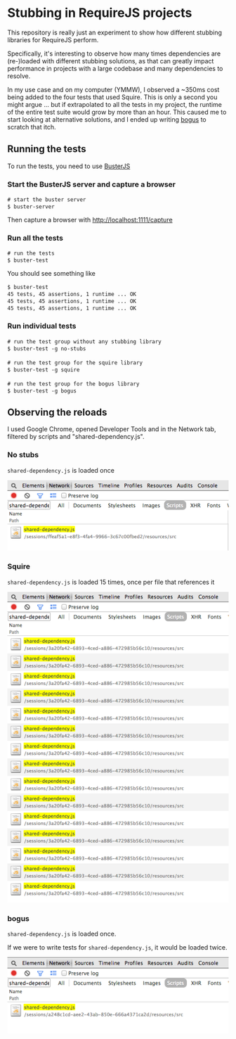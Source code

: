 # Stubbing in RequireJS projects

This repository is really just an experiment to show how different stubbing libraries for RequireJS perform.

Specifically, it's interesting to observe how many times dependencies are (re-)loaded with different stubbing solutions, as that can greatly impact performance in projects with a large codebase and many dependencies to resolve.

In my use case and on my computer (YMMW), I observed a ~350ms cost being added to the four tests that used Squire. This is only a second you might argue ... but if extrapolated to all the tests in my project, the runtime of the entire test suite would grow by more than an hour. This caused me to start looking at alternative solutions, and I ended up writing [bogus](https://github.com/mroderick/bogus) to scratch that itch.

## Running the tests


To run the tests, you need to use [BusterJS](http://busterjs.org)

### Start the BusterJS server and capture a browser

```
# start the buster server
$ buster-server

```

Then capture a browser with <http://localhost:1111/capture>

### Run all the tests

```
# run the tests
$ buster-test
```

You should see something like

```
$ buster-test
45 tests, 45 assertions, 1 runtime ... OK
45 tests, 45 assertions, 1 runtime ... OK
45 tests, 45 assertions, 1 runtime ... OK
```

### Run individual tests

```
# run the test group without any stubbing library
$ buster-test -g no-stubs

# run the test group for the squire library
$ buster-test -g squire

# run the test group for the bogus library
$ buster-test -g bogus

```

## Observing the reloads

I used Google Chrome, opened Developer Tools and in the Network tab, filtered by scripts and "shared-dependency.js".

### No stubs

`shared-dependency.js` is loaded once

![Without stubbing, network tab showing single load of shared-dependency.js](images/no-stubs.png)

### Squire

`shared-dependency.js` is loaded 15 times, once per file that references it

![With Squire stubbing, network tab showing 15 loads of shared-dependency.js](images/squire.png)

### bogus

`shared-dependency.js` is loaded once.

If we were to write tests for `shared-dependency.js`, it would be loaded twice.

![With bogus stubbing, network tab showing single load of shared-dependency.js](images/bogus.png)


